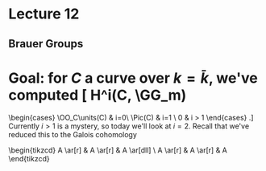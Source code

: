 # Lecture 12

## Brauer Groups

Goal: for $C$ a curve over $k=\bar k$, we've computed
\[ 
H^i(C, \GG_m) 
= 
\begin{cases}
\OO_C\units(C) & i=0\\
\Pic(C) & i=1 \\
0 & i > 1
\end{cases}
.\]
Currently $i>1$ is a mystery, so today we'll look at $i=2$.
Recall that we've reduced this to the Galois cohomology


\begin{tikzcd}
A
  \ar[r]
&
A
  \ar[r]
&
A
  \ar[dll]
\\
A
  \ar[r]
&
A
  \ar[r]
&
A
\end{tikzcd}
